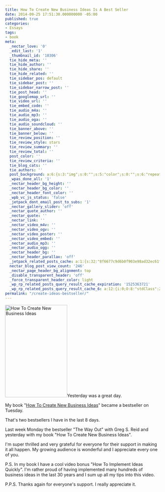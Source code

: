 ```yaml
---
title: How To Create New Business Ideas Is A Best Seller
date: 2014-09-25 17:51:30.000000000 -05:00
published: true
categories:
- Essays
tags:
- book
meta:
  _nectar_love: '0'
  _edit_last: '1'
  _thumbnail_id: '10306'
  tie_hide_meta: ''
  tie_hide_author: ''
  tie_hide_share: ''
  tie_hide_related: ''
  tie_sidebar_pos: default
  tie_sidebar_post: ''
  tie_sidebar_narrow_post: ''
  tie_post_head: ''
  tie_googlemap_url: ''
  tie_video_url: ''
  tie_embed_code: ''
  tie_audio_m4a: ''
  tie_audio_mp3: ''
  tie_audio_oga: ''
  tie_audio_soundcloud: ''
  tie_banner_above: ''
  tie_banner_below: ''
  tie_review_position: ''
  tie_review_style: stars
  tie_review_summary: ''
  tie_review_total: ''
  post_color: ''
  tie_review_criteria: ''
  tie_blog_cats: ''
  tie_authors: ''
  post_background: a:6:{s:3:"img";s:0:"";s:5:"color";s:0:"";s:6:"repeat";s:0:"";s:10:"attachment";s:0:"";s:3:"hor";s:0:"";s:3:"ver";s:0:"";}
  _wpas_done_all: '1'
  _nectar_header_bg_height: ''
  _nectar_header_bg_color: ''
  _nectar_header_font_color: ''
  _wpb_vc_js_status: 'false'
  _jetpack_dont_email_post_to_subs: '1'
  _nectar_gallery_slider: 'off'
  _nectar_quote_author: ''
  _nectar_quote: ''
  _nectar_link: ''
  _nectar_video_m4v: ''
  _nectar_video_ogv: ''
  _nectar_video_poster: ''
  _nectar_video_embed: ''
  _nectar_audio_mp3: ''
  _nectar_audio_ogg: ''
  _nectar_header_bg: ''
  _nectar_header_parallax: 'off'
  _jetpack_related_posts_cache: a:1:{s:32:"8f6677c9d6b0f903e98ad32ec61f8deb";a:2:{s:7:"expires";i:1500578218;s:7:"payload";a:3:{i:0;a:1:{s:2:"id";i:8053;}i:1;a:1:{s:2:"id";i:2779;}i:2;a:1:{s:2:"id";i:1267;}}}}
  nectar_blog_post_view_count: '246'
  _nectar_page_header_bg_alignment: top
  _disable_transparent_header: 'off'
  _force_transparent_header_color: light
  _wp_rp_related_posts_query_result_cache_expiration: '1525363721'
  _wp_rp_related_posts_query_result_cache_6: a:12:{i:0;O:8:"stdClass":2:{s:7:"post_id";s:4:"8053";s:5:"score";s:18:"106.10189340853792";}i:1;O:8:"stdClass":2:{s:7:"post_id";s:4:"7824";s:5:"score";s:17:"70.38182190869136";}i:2;O:8:"stdClass":2:{s:7:"post_id";s:2:"39";s:5:"score";s:18:"56.937216152373125";}i:3;O:8:"stdClass":2:{s:7:"post_id";s:3:"157";s:5:"score";s:17:"49.75353479951616";}i:4;O:8:"stdClass":2:{s:7:"post_id";s:4:"8086";s:5:"score";s:18:"20.622769863838478";}i:5;O:8:"stdClass":2:{s:7:"post_id";s:4:"7786";s:5:"score";s:18:"20.622769863838478";}i:6;O:8:"stdClass":2:{s:7:"post_id";s:4:"7173";s:5:"score";s:18:"20.622769863838478";}i:7;O:8:"stdClass":2:{s:7:"post_id";s:4:"7097";s:5:"score";s:18:"20.622769863838478";}i:8;O:8:"stdClass":2:{s:7:"post_id";s:4:"6919";s:5:"score";s:18:"20.622769863838478";}i:9;O:8:"stdClass":2:{s:7:"post_id";s:4:"8013";s:5:"score";s:17:"19.24199274772382";}i:10;O:8:"stdClass":2:{s:7:"post_id";s:4:"7888";s:5:"score";s:17:"19.24199274772382";}i:11;O:8:"stdClass":2:{s:7:"post_id";s:4:"7851";s:5:"score";s:17:"19.24199274772382";}}
permalink: "/create-ideas-bestseller/"
---
```

<p><a href="https://amzn.to/2F1k68Z"><img class="alignright wp-image-7749 size-medium" src="{{ site.baseurl }}/posts/2014/09/flatcover-202x300.jpg" alt="How To Create New Business Ideas" width="202" height="300" /></a>Yesterday was a great day.</p>
<p>My book "<a title="How To Create New Business Ideas" href="https://amzn.to/2F1k68Z" target="_blank" rel="noopener">How To Create New Business Ideas</a>" became a bestseller on Tuesday.</p>
<p>That's two bestsellers I have in the last 8 days.</p>
<p>Last week Monday the bestseller "The Way Out" with Greg S. Reid and yesterday with my book "How To Create New Business Ideas".</p>
<p>I'm super thrilled and very grateful for everyone for their support in making it all happen. My growing audience is wonderful and I appreciate every one of you.</p>
<p>P.S. In my book I have a cool video bonus "How To Implement Ideas Quickly". I'm rather proud of having implemented many hundreds of business ideas in the last 30 years and I sum up all my tips into this video.</p>
<p>P.P.S. Thanks again for everyone's support. I really appreciate it.</p>
